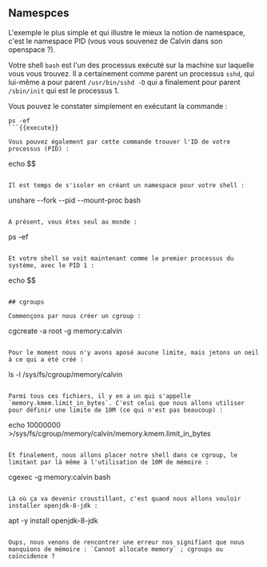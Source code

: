 ## Namespces

L'exemple le plus simple et qui illustre le mieux la notion de namespace, c'est le namespace PID (vous vous souvenez de Calvin dans son openspace ?).

Votre shell `bash` est l'un des processus exécuté sur la machine sur laquelle vous vous trouvez. Il a certainement comme parent un processus `sshd`, qui lui-même a pour parent `/usr/bin/sshd -D` qui a finalement pour parent `/sbin/init` qui est le processus 1.

Vous pouvez le constater simplement en exécutant la commande :

```
ps -ef
```{{execute}}

Vous pouvez également par cette commande trouver l'ID de votre processus (PID) :

```
echo $$
```{{execute}}

Il est temps de s'isoler en créant un namespace pour votre shell :

```
unshare --fork --pid --mount-proc bash
```{{execute}}

A présent, vous êtes seul au monde :

```
ps -ef
```{{execute}}

Et votre shell se voit maintenant comme le premier processus du système, avec le PID 1 :

```
echo $$
```{{execute}}

## cgroups

Commençons par nous créer un cgroup :

```
cgcreate -a root -g memory:calvin
```{{execute}}

Pour le moment nous n'y avons aposé aucune limite, mais jetons un oeil à ce qui a été créé :

```
ls -l /sys/fs/cgroup/memory/calvin
```{{execute}}

Parmi tous ces fichiers, il y en a un qui s'appelle `memory.kmem.limit_in_bytes`. C'est celui que nous allons utiliser pour définir une limite de 10M (ce qui n'est pas beaucoup) :

```
echo 10000000 >/sys/fs/cgroup/memory/calvin/memory.kmem.limit_in_bytes
```{{execute}}

Et finalement, nous allons placer notre shell dans ce cgroup, le limitant par là même à l'utilisation de 10M de mémoire :

```
cgexec -g memory:calvin bash
```{{execute}}

Là où ça va devenir croustillant, c'est quand nous allons vouloir installer openjdk-8-jdk : 

```
apt -y install openjdk-8-jdk
```{{execute}}

Oups, nous venons de rencontrer une erreur nos signifiant que nous manquions de mémoire : `Cannot allocate memory` ; cgroups ou coïncidence ?